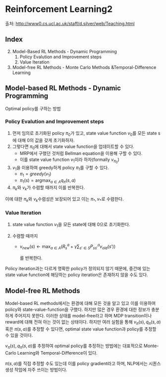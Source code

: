 # Reinforcement Learning2

출처: http://www0.cs.ucl.ac.uk/staff/d.silver/web/Teaching.html

## Index

2. Model-Based RL Methods - Dynamic Programming
   1. Policy Evalution and Improvement steps
   2. Value Iteration
3. Model-free RL Methods - Monte Carlo Methods &Temporal-Difference Learning

## Model-based RL Methods - Dynamic Programming

Optimal policy를 구하는 방법

### Policy Evalution and Improvement steps

1. 먼저 임의로 초기화된 policy $\pi_0$가 있고, state value function $v_0$를 모든 state s에 대해 0의 값을 갖게 초기화하자.
2. 그렇다면 $\pi_0$에 대해서 state value function을 업데이트할 수 있다.
   - MRP에서 구했던 것처럼 Bellman equation을 이용해 구할 수 있다.
   - 이를 state value function $v_1$이라 하자(formally $v_{\pi_0}$)
3. $v_1$을 이용하여 greedy하게 policy $\pi_1$를 구할 수 있다.
   - $\pi_1 = greedy(v_1)$
   - $\pi_1(s) = \operatorname{argmax}_{a\in A}q_\pi(s, a)$
4. $\pi_k$와 $v_k$가 수렴할 때까지 이를 반복한다.

이에 대한 $\pi_k$와 $v_k$수렴성은 보장되어 있고 이는 $\pi_*, v_*$로 수렴한다.

### Value Iteration

1. state value function $v_1$을 모든 state에 대해 0으로 초기화한다.

2. 수렴할 때까지

   - $v_{new}(s) \leftarrow \operatorname{max}_{a\in A}(R^a_s + \gamma \sum_{s' \in S} P^a_{ss'}v_{old}(s'))$

     를 반복한다.

Policy iteration과는 다르게 명확한 policy가 정의되지 않기 때문에, 중간에 있는 state value function에 해당하는 policy iteration은 존재하지 않을 수도 있다.

## Model-free RL Methods

Model-based RL methods에서는 환경에 대해 모든 것을 알고 있고 이를 이용하여 policy와 state-value-function을 구했다. 하지만 많은 경우 환경에 대한 정보가 충분하게 주어지지 못한다. 이러한 상태를 model-free라고 하며 MDP transition이나 reward에 대해 전혀 아는 것이 없는 상태이다. 하지만 여러 실험을 통해 $v_\pi(s), q_\pi(s, a)$ 혹은 $\pi(s, a)$를 추정할 수 있다면, optimal state value function과 policy를 추정할 수 있을 것이다. 

$v_\pi(s), q_\pi(s, a)$를 추정하여 optimal policy를 추정하는 방법에는 대표적으로 Monte-Carlo Learning와 Temporal-Difference이 있다.

$\pi(s, a)$를 직접 추정할 수도 있는데 이를 policy gradient라고 하며, NLP에서는 시퀀스 생성 작업에 자주 쓰이는 방법이다. 